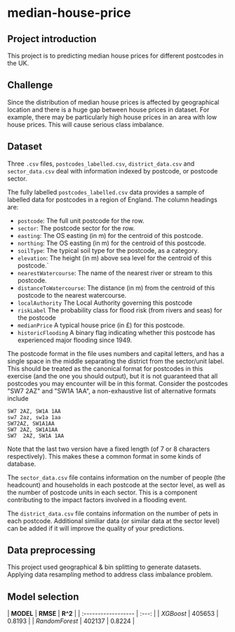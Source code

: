 # median-house-price

## Project introduction
This project is to predicting median house prices for different postcodes in the UK.

## Challenge
Since the distribution of median house prices is affected by geographical location and there is a huge gap between house prices in dataset. For example, there may be particularly high house prices in an area with low house prices.  This will cause serious class imbalance.

## Dataset
Three `.csv` files, `postcodes_labelled.csv`, `district_data.csv` and `sector_data.csv` deal with information indexed by postcode, or postcode sector.

The fully labelled `postcodes_labelled.csv` data provides a sample of labelled data for postcodes in a region of England. The column headings are:

- `postcode`: The full unit postcode for the row.
- `sector`: The postcode sector for the row.
- `easting`: The OS easting (in m) for the centroid of this postcode.
- `northing`: The OS easting (in m) for the centroid of this postcode.
- `soilType`: The typical soil type for the postcode, as a category.
- `elevation`: The height (in m) above sea level for the centroid of this postcode.`
- `nearestWatercourse`: The name of the nearest river or stream to this postcode.
- `distanceToWatercourse`: The distance (in m) from the centroid of this postcode to the nearest watercourse.
- `localAuthority` The Local Authority governing this postcode
- `riskLabel` The probability class for flood risk (from rivers and seas) for the postcode
- `medianPrice` A typical house price (in £) for this postcode.
- `historicFlooding` A binary flag indicating whether this postcode has experienced major flooding since 1949.

The postcode format in the file uses numbers and capital letters, and has a single space in the middle separating the district from the sector/unit label. This should be treated as the canonical format for postcodes in this exercise (and the one you should output), but it is not guaranteed that all postcodes you may encounter will be in this format. Consider the postcodes "SW7 2AZ" and "SW1A 1AA", a non-exhaustive list of alternative formats include

```
SW7 2AZ, SW1A 1AA
sw7 2az, sw1a 1aa
SW72AZ, SW1A1AA
SW7 2AZ, SW1A1AA
SW7  2AZ, SW1A 1AA  
```

Note that the last two version have a fixed length (of 7 or 8 characters respectively). This makes these a common format in some kinds of database.

The `sector_data.csv` file contains information on the number of people (the headcount) and  households in each postcode at the sector level, as well as the number of postcode units in each sector. This is a component contributing to the impact factors involved in a flooding event.

The `district_data.csv` file contains information on the number of pets in each postcode. Additional similiar data (or similar data at the sector level) can be added if it will improve the quality of your predictions.

## Data preprocessing
This project used geographical & bin splitting to generate datasets. Applying data resampling method to address class imbalance problem.

## Model selection
| **MODEL** | **RMSE** | **R^2** |
| :------------------ | :---: |
| *XGBoost* | 405653 | 0.8193 |
| *RandomForest* | 402137 | 0.8224 |